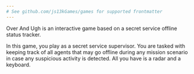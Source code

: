 ```yaml
---
# See github.com/js13kGames/games for supported frontmatter
---
```

Over And Ugh is an interactive game based on a secret service offline status tracker.

In this game, you play as a secret service supervisor. You are tasked with keeping track of all agents that may go offline during any mission scenario in case any suspicious activity is detected. All you have is a radar and a keyboard.